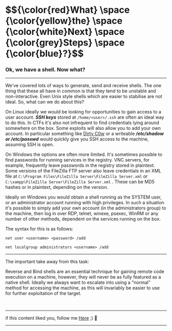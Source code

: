 <h1>$${\color{red}What} \space {\color{yellow}the} \space {\color{white}Next} \space {\color{grey}Steps} \space {\color{blue}?}$$</h1>



### Ok, we have a shell. Now what?

********


We've covered lots of ways to generate, send and receive shells. The one thing that these all have in common is that they tend to be unstable and non-interactive. Even Unix style shells which are easier to stabilise are not ideal. So, what can we do about this?

On Linux ideally we would be looking for opportunities to gain access to a user account. ***SSH keys*** stored at ```/home/<user>/.ssh``` are often an ideal way to do this. In CTFs it's also not infrequent to find credentials lying around somewhere on the box. Some exploits will also allow you to add your own account. In particular something like [Dirty C0w](https://dirtycow.ninja/) or a writeable ***/etc/shadow or /etc/passwd*** would quickly give you SSH access to the machine, assuming SSH is open.

On Windows the options are often more limited. It's sometimes possible to find passwords for running services in the registry. VNC servers, for example, frequently leave passwords in the registry stored in plaintext. Some versions of the FileZilla FTP server also leave credentials in an XML file at ```C:\Program Files\FileZilla Server\FileZilla Server.xml```
 or ```C:\xampp\FileZilla Server\FileZilla Server.xml```
. These can be MD5 hashes or in plaintext, depending on the version.

Ideally on Windows you would obtain a shell running as the SYSTEM user, or an administrator account running with high privileges. In such a situation it's possible to simply add your own account (in the administrators group) to the machine, then log in over RDP, telnet, winexe, psexec, WinRM or any number of other methods, dependent on the services running on the box.

The syntax for this is as follows:

```
net user <username> <password> /add

net localgroup administrators <username> /add

```
**********

The important take away from this task:

Reverse and Bind shells are an essential technique for gaining remote code execution on a machine, however, they will never be as fully featured as a native shell. Ideally we always want to escalate into using a "normal" method for accessing the machine, as this will invariably be easier to use for further exploitation of the target.




<br>

******
if this content liked you, follow me [Here](https://github.com/4bo4yman) ;) :tada:
*****

